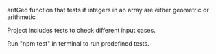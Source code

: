 aritGeo function that tests if integers in an array are either geometric or arithmetic

Project includes tests to check different input cases.

Run "npm test" in terminal to run predefined tests.


